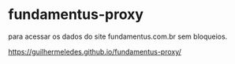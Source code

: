 # fundamentus-proxy

para acessar os dados do site fundamentus.com.br sem bloqueios.

<https://guilhermeledes.github.io/fundamentus-proxy/>
